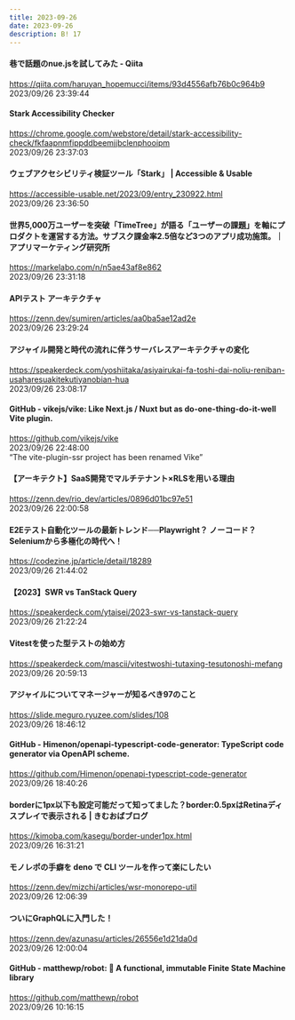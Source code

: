 ```yaml
---
title: 2023-09-26
date: 2023-09-26
description: B! 17
---
```


#### 巷で話題のnue.jsを試してみた - Qiita
https://qiita.com/haruyan_hopemucci/items/93d4556afb76b0c964b9<br>
2023/09/26 23:39:44<br>


#### Stark Accessibility Checker
https://chrome.google.com/webstore/detail/stark-accessibility-check/fkfaapnmfippddbeemjjbclenphooipm<br>
2023/09/26 23:37:03<br>


#### ウェブアクセシビリティ検証ツール「Stark」 | Accessible & Usable
https://accessible-usable.net/2023/09/entry_230922.html<br>
2023/09/26 23:36:50<br>


#### 世界5,000万ユーザーを突破「TimeTree」が語る「ユーザーの課題」を軸にプロダクトを運営する方法。サブスク課金率2.5倍など3つのアプリ成功施策。｜アプリマーケティング研究所
https://markelabo.com/n/n5ae43af8e862<br>
2023/09/26 23:31:18<br>


#### APIテスト アーキテクチャ
https://zenn.dev/sumiren/articles/aa0ba5ae12ad2e<br>
2023/09/26 23:29:24<br>


#### アジャイル開発と時代の流れに伴うサーバレスアーキテクチャの変化
https://speakerdeck.com/yoshiitaka/asiyairukai-fa-toshi-dai-noliu-reniban-usaharesuakitekutiyanobian-hua<br>
2023/09/26 23:08:17<br>


#### GitHub - vikejs/vike: Like Next.js / Nuxt but as do-one-thing-do-it-well Vite plugin.
https://github.com/vikejs/vike<br>
2023/09/26 22:48:00<br>
“The vite-plugin-ssr project has been renamed Vike”


#### 【アーキテクト】SaaS開発でマルチテナント×RLSを用いる理由
https://zenn.dev/rio_dev/articles/0896d01bc97e51<br>
2023/09/26 22:00:58<br>


#### E2Eテスト自動化ツールの最新トレンド──Playwright？ ノーコード？ Seleniumから多極化の時代へ！
https://codezine.jp/article/detail/18289<br>
2023/09/26 21:44:02<br>


#### 【2023】SWR vs TanStack Query
https://speakerdeck.com/ytaisei/2023-swr-vs-tanstack-query<br>
2023/09/26 21:22:24<br>


#### Vitestを使った型テストの始め方
https://speakerdeck.com/mascii/vitestwoshi-tutaxing-tesutonoshi-mefang<br>
2023/09/26 20:59:13<br>


#### アジャイルについてマネージャーが知るべき97のこと
https://slide.meguro.ryuzee.com/slides/108<br>
2023/09/26 18:46:12<br>


#### GitHub - Himenon/openapi-typescript-code-generator: TypeScript code generator via OpenAPI scheme.
https://github.com/Himenon/openapi-typescript-code-generator<br>
2023/09/26 18:40:26<br>


#### borderに1px以下も設定可能だって知ってました？border:0.5pxはRetinaディスプレイで表示される | きむおばブログ
https://kimoba.com/kasegu/border-under1px.html<br>
2023/09/26 16:31:21<br>


#### モノレポの手癖を deno で CLI ツールを作って楽にしたい
https://zenn.dev/mizchi/articles/wsr-monorepo-util<br>
2023/09/26 12:06:39<br>


#### ついにGraphQLに入門した！
https://zenn.dev/azunasu/articles/26556e1d21da0d<br>
2023/09/26 12:00:04<br>


#### GitHub - matthewp/robot: 🤖 A functional, immutable Finite State Machine library
https://github.com/matthewp/robot<br>
2023/09/26 10:16:15<br>


